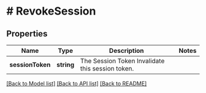 # # RevokeSession

## Properties

Name | Type | Description | Notes
------------ | ------------- | ------------- | -------------
**sessionToken** | **string** | The Session Token  Invalidate this session token. |

[[Back to Model list]](../../README.md#models) [[Back to API list]](../../README.md#endpoints) [[Back to README]](../../README.md)
